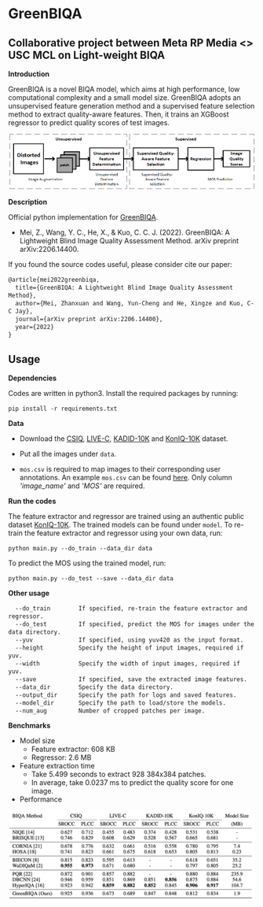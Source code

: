 # GreenBIQA

## Collaborative project between Meta RP Media <> USC MCL on Light-weight BIQA

**Introduction**

GreenBIQA is a novel BIQA model, which aims at high performance, low computational complexity and a small model size. GreenBIQA adopts an unsupervised feature generation method and a supervised feature selection method to extract quality-aware features. Then, it trains an XGBoost regressor to predict quality scores of test images.

![image](./figures/GreenIQA-pipeline.png)

**Description**

Official python implementation for [GreenBIQA](https://arxiv.org/abs/2206.14400).

- Mei, Z., Wang, Y. C., He, X., & Kuo, C. C. J. (2022). GreenBIQA: A Lightweight Blind Image Quality Assessment Method. arXiv preprint arXiv:2206.14400.

If you found the source codes useful, please consider cite our paper:

```
@article{mei2022greenbiqa,
  title={GreenBIQA: A Lightweight Blind Image Quality Assessment Method},
  author={Mei, Zhanxuan and Wang, Yun-Cheng and He, Xingze and Kuo, C-C Jay},
  journal={arXiv preprint arXiv:2206.14400},
  year={2022}
}
```


## Usage

**Dependencies**

Codes are written in python3. Install the required packages 
by running:

    pip install -r requirements.txt

**Data**

- Download the [CSIQ](https://qualinet.github.io/databases/image/categorical_image_quality_csiq_database/), [LIVE-C](https://live.ece.utexas.edu/research/ChallengeDB/index.html), [KADID-10K](http://database.mmsp-kn.de/kadid-10k-database.html) and [KonIQ-10K](http://database.mmsp-kn.de/koniq-10k-database.html) dataset.

- Put all the images under ``data``.

- ``mos.csv`` is required to map images to their corresponding 
  user annotations. An example ``mos.csv`` can be found 
  [here](data/test/mos.csv). Only column *'image_name'* and 
  *'MOS'* are required.

**Run the codes**

The feature extractor and regressor are trained using an
authentic public dataset 
[KonIQ-10K](http://database.mmsp-kn.de/koniq-10k-database.html).
The trained models can be found under ``model``.
To re-train the feature extractor and regressor using your 
own data, run:

    python main.py --do_train --data_dir data

To predict the MOS using the trained model, run:

    python main.py --do_test --save --data_dir data

**Other usage**

```
  --do_train        If specified, re-train the feature extractor and regressor.
  --do_test         If specified, predict the MOS for images under the data directory.
  --yuv             If specified, using yuv420 as the input format.
  --height          Specify the height of input images, required if yuv.
  --width           Specify the width of input images, required if yuv.
  --save            If specified, save the extracted image features.
  --data_dir        Specify the data directory.
  --output_dir      Specify the path for logs and saved features.
  --model_dir       Specify the path to load/store the models. 
  --num_aug         Number of cropped patches per image.
```

**Benchmarks**

- Model size
    - Feature extractor: 608 KB 
    - Regressor: 2.6 MB
- Feature extraction time
    - Take 5.499 seconds to extract 928 384x384 patches.
    - In average, take 0.0237 ms to predict the quality score for one image.
- Performance
    
![image](./figures/benchmark.png)
